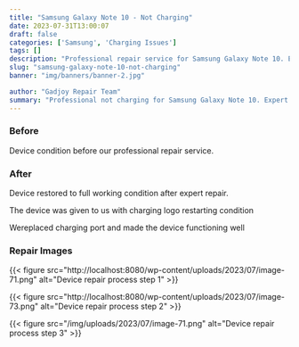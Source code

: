 ```yaml
---
title: "Samsung Galaxy Note 10 - Not Charging"
date: 2023-07-31T13:00:07
draft: false
categories: ['Samsung', 'Charging Issues']
tags: []
description: "Professional repair service for Samsung Galaxy Note 10. Expert diagnosis and quality repairs in Bangalore."
slug: "samsung-galaxy-note-10-not-charging"
banner: "img/banners/banner-2.jpg"

author: "Gadjoy Repair Team"
summary: "Professional not charging for Samsung Galaxy Note 10. Expert technicians, quality parts, warranty included."
---
```


### Before

Device condition before our professional repair service.

### After

Device restored to full working condition after expert repair.

The device was given to us with charging logo restarting condition

Wereplaced charging port and made the device functioning well

### Repair Images

{{< figure src="http://localhost:8080/wp-content/uploads/2023/07/image-71.png" alt="Device repair process step 1" >}}

{{< figure src="http://localhost:8080/wp-content/uploads/2023/07/image-73.png" alt="Device repair process step 2" >}}

{{< figure src="/img/uploads/2023/07/image-71.png" alt="Device repair process step 3" >}}

